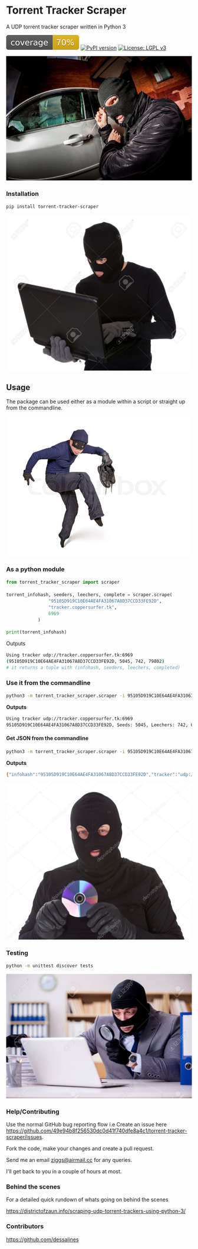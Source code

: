# Torrent Tracker Scraper

A UDP torrent tracker scraper written in Python 3 

![Coverage SVG](docs/imgs/coverage.svg)
[![PyPI version](https://badge.fury.io/py/torrent-tracker-scraper.svg)](https://badge.fury.io/py/torrent-tracker-scraper)
[![License: LGPL v3](https://img.shields.io/badge/License-LGPL%20v3-blue.svg)](https://www.gnu.org/licenses/lgpl-3.0)

![You Wouldn't Download a Car](docs/imgs/car-thief.jpg)

### Installation

```bash
pip install torrent-tracker-scraper
```


![You Wouldn't Download a Car](docs/imgs/thief-downloading-python-package.jpg)

## Usage

The package can be used either as a module within a script or straight up from the commandline.


![You Wouldn't Download a Car](docs/imgs/thief-tiptoe.jpg)

### As a python module
```python
from torrent_tracker_scraper import scraper

torrent_infohash, seeders, leechers, complete = scraper.scrape(
                "95105D919C10E64AE4FA31067A8D37CCD33FE92D",
                "tracker.coppersurfer.tk",
                6969
            )
            
print(torrent_infohash)
```

Outputs 

```bash
Using tracker udp://tracker.coppersurfer.tk:6969
(95105D919C10E64AE4FA31067A8D37CCD33FE92D, 5045, 742, 79802) 
# it returns a tuple with (infohash, seeders, leechers, completed)
```


### Use it from the commandline

```bash
python3 -m torrent_tracker_scraper.scraper -i 95105D919C10E64AE4FA31067A8D37CCD33FE92D -t tracker.coppersurfer.tk -p 6969
```

**Outputs** 
```bash
Using tracker udp://tracker.coppersurfer.tk:6969
95105D919C10E64AE4FA31067A8D37CCD33FE92D, Seeds: 5045, Leechers: 742, Completed: 79802
```

#### Get JSON from the commandline

```bash
python3 -m torrent_tracker_scraper.scraper -i 95105D919C10E64AE4FA31067A8D37CCD33FE92D -t tracker.coppersurfer.tk -p 6969 -j
```

**Outputs**
```bash
{"infohash":"95105D919C10E64AE4FA31067A8D37CCD33FE92D","tracker":"udp://tracker.coppersurfer.tk:6969","seeders":171,"leechers":4,"completed":469}

```

![Come my Lady Come come my Lady, Youre My Butterfly, Sugar, Baby](docs/imgs/thief-with-an-early.2000s-limp-bizkit-cd.jpg)

### Testing

```bash
python -m unittest discover tests
```

![Thief Reviewing Unit Test Reports](docs/imgs/thief-reviewing-unit-test-reports.jpg)

### Help/Contributing

Use the normal GitHub bug reporting flow i.e Create an issue here 
<https://github.com/49e94b8f256530dc0d41f740dfe8a4c1/torrent-tracker-scraper/issues>.

Fork the code, make your changes and create a pull request.

Send me an email <ziggs@airmail.cc> for any queries.
 
I'll get back to you in a couple of hours at most.


### Behind the scenes

For a detailed quick rundown of whats going on behind the scenes

<https://districtofzaun.info/scraping-udp-torrent-trackers-using-python-3/>

### Contributors

<https://github.com/dessalines>


